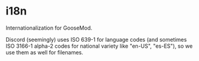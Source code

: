 # i18n
Internationalization for GooseMod.

Discord (seemingly) uses ISO 639-1 for language codes (and sometimes ISO 3166-1 alpha-2 codes for national variety like "en-US", "es-ES"), so we use them as well for filenames.

